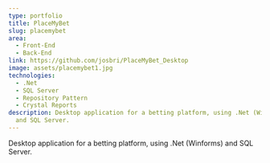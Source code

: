 ```yaml
---
type: portfolio
title: PlaceMyBet
slug: placemybet
area:
  - Front-End
  - Back-End
link: https://github.com/josbri/PlaceMyBet_Desktop
image: assets/placemybet1.jpg
technologies:
  - .Net
  - SQL Server
  - Repository Pattern
  - Crystal Reports
description: Desktop application for a betting platform, using .Net (Winforms)
  and SQL Server.
---
```


Desktop application for a betting platform, using .Net (Winforms) and SQL Server.
